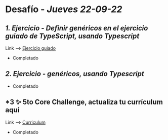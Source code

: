 # Desafío - *Jueves 22-09-22*

## *1. Ejercicio - Definir genéricos en el ejercicio guiado de TypeScript, usando Typescript*

Link --> [Ejercicio guiado](https://learn.microsoft.com/en-us/training/modules/typescript-generics/)

- Completado

## *2. Ejercicio - genéricos, usando Typescript*

- Completado

## *3 ✨ 5to Core Challenge, actualiza tu currículum aquí

Link --> [Curriculum](https://corecode.notion.site/CV-or-Resume-Boost-9092fff9f9cf4944a7c1717b11b09223)

- Completado
